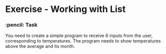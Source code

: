 <h1> Exercise - Working with List </h1>                              

<h3> :pencil: Task </h3>
<p>You need to create a simple program to receive 6 inputs from the user, corresponding to temperatures. 
The program needs to show temperatures above the average and its month.</p>

